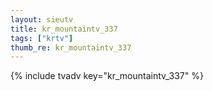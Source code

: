 ```yaml
--- 
layout: sieutv
title: kr_mountaintv_337
tags: ["krtv"]
thumb_re: kr_mountaintv_337
---
```

{% include tvadv key="kr_mountaintv_337" %} 

